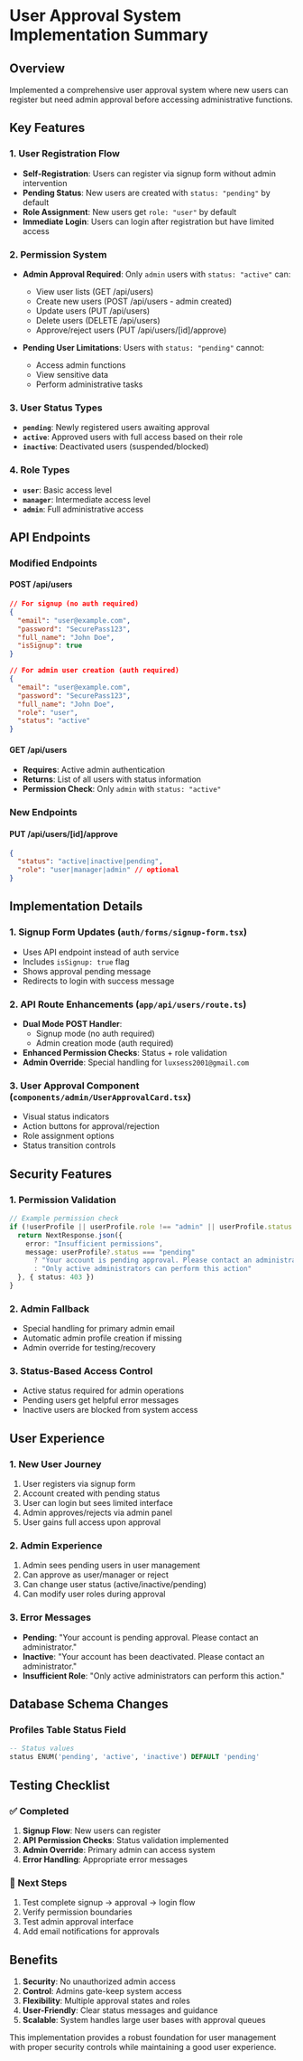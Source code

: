 # User Approval System Implementation Summary

## Overview
Implemented a comprehensive user approval system where new users can register but need admin approval before accessing administrative functions.

## Key Features

### 1. **User Registration Flow**
- **Self-Registration**: Users can register via signup form without admin intervention
- **Pending Status**: New users are created with `status: "pending"` by default
- **Role Assignment**: New users get `role: "user"` by default
- **Immediate Login**: Users can login after registration but have limited access

### 2. **Permission System**
- **Admin Approval Required**: Only `admin` users with `status: "active"` can:
  - View user lists (GET /api/users)
  - Create new users (POST /api/users - admin created)
  - Update users (PUT /api/users)
  - Delete users (DELETE /api/users)
  - Approve/reject users (PUT /api/users/[id]/approve)

- **Pending User Limitations**: Users with `status: "pending"` cannot:
  - Access admin functions
  - View sensitive data
  - Perform administrative tasks

### 3. **User Status Types**
- **`pending`**: Newly registered users awaiting approval
- **`active`**: Approved users with full access based on their role
- **`inactive`**: Deactivated users (suspended/blocked)

### 4. **Role Types**
- **`user`**: Basic access level
- **`manager`**: Intermediate access level
- **`admin`**: Full administrative access

## API Endpoints

### Modified Endpoints

#### POST /api/users
```json
// For signup (no auth required)
{
  "email": "user@example.com",
  "password": "SecurePass123",
  "full_name": "John Doe",
  "isSignup": true
}

// For admin user creation (auth required)
{
  "email": "user@example.com",
  "password": "SecurePass123",
  "full_name": "John Doe",
  "role": "user",
  "status": "active"
}
```

#### GET /api/users
- **Requires**: Active admin authentication
- **Returns**: List of all users with status information
- **Permission Check**: Only `admin` with `status: "active"`

### New Endpoints

#### PUT /api/users/[id]/approve
```json
{
  "status": "active|inactive|pending",
  "role": "user|manager|admin" // optional
}
```

## Implementation Details

### 1. **Signup Form Updates** (`auth/forms/signup-form.tsx`)
- Uses API endpoint instead of auth service
- Includes `isSignup: true` flag
- Shows approval pending message
- Redirects to login with success message

### 2. **API Route Enhancements** (`app/api/users/route.ts`)
- **Dual Mode POST Handler**: 
  - Signup mode (no auth required)
  - Admin creation mode (auth required)
- **Enhanced Permission Checks**: Status + role validation
- **Admin Override**: Special handling for `luxsess2001@gmail.com`

### 3. **User Approval Component** (`components/admin/UserApprovalCard.tsx`)
- Visual status indicators
- Action buttons for approval/rejection
- Role assignment options
- Status transition controls

## Security Features

### 1. **Permission Validation**
```typescript
// Example permission check
if (!userProfile || userProfile.role !== "admin" || userProfile.status !== "active") {
  return NextResponse.json({ 
    error: "Insufficient permissions",
    message: userProfile?.status === "pending" 
      ? "Your account is pending approval. Please contact an administrator."
      : "Only active administrators can perform this action"
  }, { status: 403 })
}
```

### 2. **Admin Fallback**
- Special handling for primary admin email
- Automatic admin profile creation if missing
- Admin override for testing/recovery

### 3. **Status-Based Access Control**
- Active status required for admin operations
- Pending users get helpful error messages
- Inactive users are blocked from system access

## User Experience

### 1. **New User Journey**
1. User registers via signup form
2. Account created with pending status
3. User can login but sees limited interface
4. Admin approves/rejects via admin panel
5. User gains full access upon approval

### 2. **Admin Experience**
1. Admin sees pending users in user management
2. Can approve as user/manager or reject
3. Can change user status (active/inactive/pending)
4. Can modify user roles during approval

### 3. **Error Messages**
- **Pending**: "Your account is pending approval. Please contact an administrator."
- **Inactive**: "Your account has been deactivated. Please contact an administrator."
- **Insufficient Role**: "Only active administrators can perform this action."

## Database Schema Changes

### Profiles Table Status Field
```sql
-- Status values
status ENUM('pending', 'active', 'inactive') DEFAULT 'pending'
```

## Testing Checklist

### ✅ Completed
1. **Signup Flow**: New users can register
2. **API Permission Checks**: Status validation implemented
3. **Admin Override**: Primary admin can access system
4. **Error Handling**: Appropriate error messages

### 🔄 Next Steps
1. Test complete signup → approval → login flow
2. Verify permission boundaries
3. Test admin approval interface
4. Add email notifications for approvals

## Benefits

1. **Security**: No unauthorized admin access
2. **Control**: Admins gate-keep system access
3. **Flexibility**: Multiple approval states and roles
4. **User-Friendly**: Clear status messages and guidance
5. **Scalable**: System handles large user bases with approval queues

This implementation provides a robust foundation for user management with proper security controls while maintaining a good user experience.

